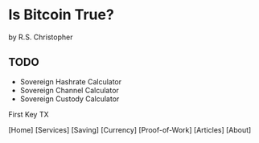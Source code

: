# Is Bitcoin True?
by R.S. Christopher

## TODO
+ Sovereign Hashrate Calculator
+ Sovereign Channel Calculator
+ Sovereign Custody Calculator




First Key TX

[Home]  [Services]  [Saving]  [Currency]  [Proof-of-Work]  [Articles]  [About]















